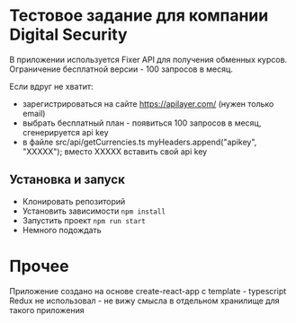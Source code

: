 # Тестовое задание для компании Digital Security

В приложении используется Fixer API для получения обменных курсов. Ограничение бесплатной версии - 100 запросов в месяц.

Если вдруг не хватит:

- зарегистрироваться на сайте https://apilayer.com/ (нужен только email)
- выбрать бесплатный план - появиться 100 запросов в месяц, сгенерируется api key
- в файле src/api/getCurrencies.ts myHeaders.append("apikey", "ХХХХХ"); вместо ХХХХХ вставить свой api key

## Установка и запуск

- Клонировать репозиторий
- Установить зависимости `npm install`
- Запустить проект `npm run start`
- Немного подождать

# Прочее

Приложение создано на основе create-react-app с template - typescript
Redux не использовал - не вижу смысла в отдельном хранилище для такого приложения
